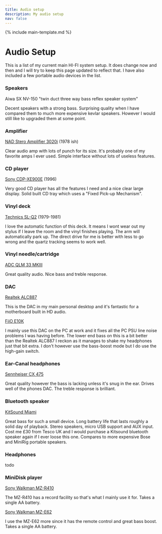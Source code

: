 ```yaml
---
title: Audio setup
description: My audio setup
nav: false
---
```


{% include main-template.md %}

# Audio Setup

This is a list of my current main HI-FI system setup. It does change now and then and I will try to keep this page updated to reflect that. I have also included a few portable audio devices in the list.

### Speakers

Aiwa SX NV-150 "twin duct three way bass reflex speaker system"

Decent speakers with a strong bass. Surprising quality when I have compared them to much more expensive kevlar speakers. However I would still like to upgraded them at some point.

### Amplifier

[NAD Stero Amplifier 3020i](https://en.wikipedia.org/wiki/NAD_3020) (1978 ish)

Clear audio amp with lots of punch for its size. It's probably one of my favorite amps I ever used. Simple interface without lots of useless features.

### CD player

[Sony CDP-XE900E](http://www.audioreview.com/product/digital-sources/cd-players/sony/cdp-xe900.html) (1996)

Very good CD player has all the features I need and a nice clear large display. Solid built CD tray which uses a "Fixed Pick-up Mechanism".

### Vinyl deck

[Technics SL-Q2](https://www.vinylengine.com/library/technics/sl-q2.shtml) (1979-1981)

I love the automatic function of this deck. It means I wont wear out my stylus if I leave the room and the vinyl finishes playing. The arm will automatically park up. The direct drive for me is better with less to go wrong and the quartz tracking seems to work well.

### Vinyl needle/cartridge

[ADC QLM 33 MKIII](https://www.turntableneedles.com/RSQ33-Type-Needle-for-ADC-QLM-33-MKIII--our-Needle-111-DEC_p_856.html)

Great quality audio. Nice bass and treble response.

### DAC

[Realtek ALC887]()

This is the DAC in my main personal desktop and it's fantastic for a motherboard built in HD audio.

[FiiO E10K](https://www.headfonia.com/fiio-e10k-classic-reborn/)

I mainly use this DAC on the PC at work and it fixes all the PC PSU line noise problems I was having before. The lower end bass on this is a bit better than the Realtek ALC887 I reckon as it manages to shake my headphones just that bit extra. I don't however use the bass-boost mode but I do use the high-gain switch.

### Ear-Canal headphones

[Sennheiser CX 475](https://www.stuff.tv/sennheiser/cx-475/review)

Great quality however the bass is lacking unless it's snug in the ear. Drives well of the phones DAC. The treble response is brilliant.

### Bluetooth speaker

[KitSound Miami](https://mcd.kitsound.co.uk/product/details/35929/KitSound/Miami_Wireless_Speaker_Tesco_Exclusive/Wired_Speakers/)

Great bass for such a small device. Long battery life that lasts roughly a solid day of playback. Stereo speakers, micro USB support and AUX input. Cost me £30 from Tesco UK and I would purchase a Kitsound bluetooth speaker again if I ever loose this one. Compares to more expensive Bose and MiniRig portable speakers.

### Headphones

todo

### MiniDisk player

[Sony Walkman MZ-R410](http://www.minidisc.org/part_Sony_MZ-R410.html)

The MZ-R410 has a record facility so that's what I mainly use it for. Takes a single AA battery.

[Sony Walkman MZ-E62](http://www.minidisc.org/part_Sony_MZ-E60.html)

I use the MZ-E62 more since it has the remote control and great bass boost. Takes a single AA battery.
